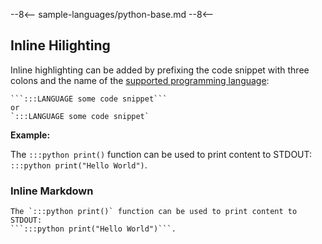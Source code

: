 --8<--
sample-languages/python-base.md
--8<--

## Inline Hilighting

Inline highlighting can be added by prefixing the code snippet with three colons and the name of the [supported programming language](https://pygments.org/languages/):

```text
```:::LANGUAGE some code snippet```
or
`:::LANGUAGE some code snippet`
```

**Example:**

The `:::python print()` function can be used to print content to STDOUT:
```:::python print("Hello World")```.

### Inline Markdown

```text
The `:::python print()` function can be used to print content to STDOUT:
```:::python print("Hello World")```.
```
